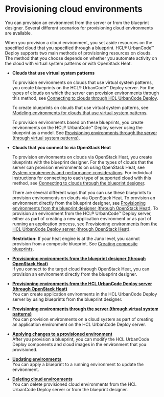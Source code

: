 # Provisioning cloud environments

You can provision an environment from the server or from the blueprint designer. Several different scenarios for provisioning cloud environments are available.

When you provision a cloud environment, you set aside resources on the specified cloud that you specified through a blueprint. HCL® UrbanCode™ Deploy supports two main methods of provisioning resources on clouds. The method that you choose depends on whether you automate activity on the cloud with virtual system patterns or with OpenStack Heat.

-   **Clouds that use virtual system patterns**

    To provision environments on clouds that use virtual system patterns, you create blueprints on the HCL® UrbanCode™ Deploy server. For the types of clouds on which the server can provision environments through this method, see [Connecting to clouds through HCL UrbanCode Deploy](../../com.ibm.udeploy.doc/topics/cloud_integrate_vsp_ov.md).

    To create blueprints on clouds that use virtual system patterns, see [Modeling environments for clouds that use virtual system patterns](blueprint_edit_clouds_vsp.md).

    To provision environments based on these blueprints, you create environments on the HCL® UrbanCode™ Deploy server using the blueprint as a model. See [Provisioning environments through the server \(through virtual system patterns\)](../../com.ibm.udeploy.doc/topics/env_provision_vsp.md).

-   **Clouds that you connect to via OpenStack Heat**

    To provision environments on clouds via OpenStack Heat, you create blueprints with the blueprint designer. For the types of clouds that the server can provision environments on using OpenStack Heat, see [System requirements and performance considerations](../../com.ibm.udeploy.install.doc/topics/sysRequire.md). For individual instructions for connecting to each type of supported cloud with this method, see [Connecting to clouds through the blueprint designer](security_cloud_connection.md).

    There are several different ways that you can use these blueprints to provision environments on clouds via OpenStack Heat. To provision an environment directly from the blueprint designer, see [Provisioning environments from the blueprint designer \(through OpenStack Heat\)](env_provision_edt.md). To provision an environment from the HCL® UrbanCode™ Deploy server, either as part of creating a new application environment or as part of running an application process, see [Provisioning environments from the HCL UrbanCode Deploy server \(through OpenStack Heat\)](env_provision_ucd.md).

    **Restriction:** If your heat engine is at the Juno level, you cannot provision from a composite blueprint. See [Creating composite blueprints](blueprint_import.md#).


-   **[Provisioning environments from the blueprint designer \(through OpenStack Heat\)](../../com.ibm.edt.doc/topics/env_provision_edt.md)**  
If you connect to the target cloud through OpenStack Heat, you can provision an environment directly from the blueprint designer.
-   **[Provisioning environments from the HCL UrbanCode Deploy server \(through OpenStack Heat\)](../../com.ibm.edt.doc/topics/env_provision_ucd.md)**  
You can create application environments in the HCL UrbanCode Deploy server by using blueprints from the blueprint designer.
-   **[Provisioning environments through the server \(through virtual system patterns\)](../../com.ibm.udeploy.doc/topics/env_provision_vsp.md)**  
You can provision environments on a cloud system as part of creating an application environment on the HCL UrbanCode Deploy server.
-   **[Applying changes to a provisioned environment](../../com.ibm.edt.doc/topics/blueprint_apply.md)**  
After you provision a blueprint, you can modify the HCL UrbanCode Deploy components and cloud images in the environment that you provisioned.
-   **[Updating environments](../../com.ibm.edt.doc/topics/env_update.md)**  
You can apply a blueprint to a running environment to update the environment.
-   **[Deleting cloud environments](../../com.ibm.edt.doc/topics/env_delete.md)**  
You can delete provisioned cloud environments from the HCL UrbanCode Deploy server or from the blueprint designer.

